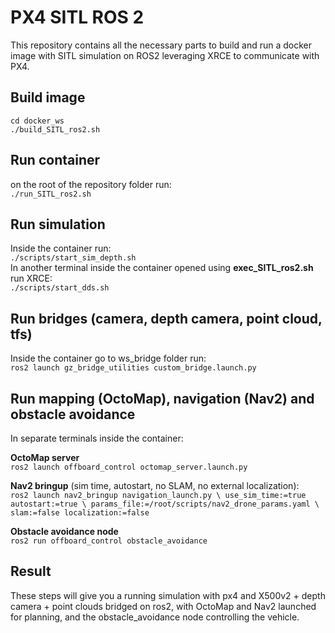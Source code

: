# PX4 SITL ROS 2
This repository contains all the necessary parts to build and run a docker image with SITL simulation on ROS2 leveraging XRCE to communicate with PX4.

## Build image

`cd docker_ws` <br>
`./build_SITL_ros2.sh`


## Run container
on the root of the repository folder run:<br>
`./run_SITL_ros2.sh`


## Run simulation
Inside the container run:<br>
`./scripts/start_sim_depth.sh` <br>
In another terminal inside the container opened using **exec_SITL_ros2.sh** run XRCE:<br>
`./scripts/start_dds.sh` <br>

## Run bridges (camera, depth camera, point cloud, tfs)
Inside the container go to ws_bridge folder run: <br>
`ros2 launch gz_bridge_utilities custom_bridge.launch.py` <br>

## Run mapping (OctoMap), navigation (Nav2) and obstacle avoidance
In separate terminals inside the container:

**OctoMap server**<br>
`ros2 launch offboard_control octomap_server.launch.py` <br>

**Nav2 bringup** (sim time, autostart, no SLAM, no external localization):<br>
`ros2 launch nav2_bringup navigation_launch.py \
     use_sim_time:=true autostart:=true \
     params_file:=/root/scripts/nav2_drone_params.yaml \
     slam:=false localization:=false` <br>

**Obstacle avoidance node**<br>
`ros2 run offboard_control obstacle_avoidance` <br>

## Result
These steps will give you a running simulation with px4 and X500v2 + depth camera + point clouds bridged on ros2, with OctoMap and Nav2 launched for planning, and the obstacle_avoidance node controlling the vehicle.
